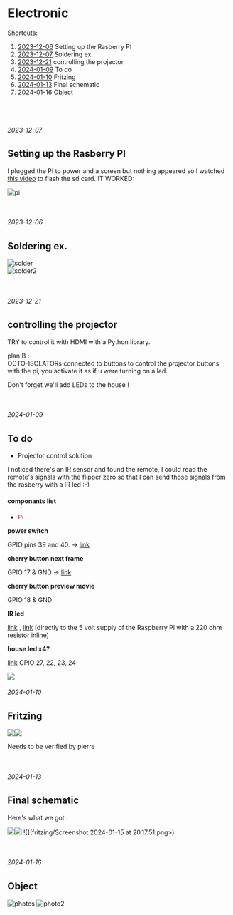 # Electronic

Shortcuts:

1. [2023-12-06](#2023-12-06) Setting up the Rasberry PI
2. [2023-12-07](#2023-12-07) Soldering ex.
3. [2023-12-21](#2023-12-21) controlling the projector
4. [2024-01-09](#2024-01-09) To do
5. [2024-01-10](#2024-01-10) Fritzing
6. [2024-01-13](#2024-01-13) Final schematic
7. [2024-01-16](#2024-01-16) Object

<br/><br/>

###### 2023-12-07

## Setting up the Rasberry PI

I plugged the PI to power and a screen but nothing appeared so I watched [this video](https://www.youtube.com/watch?v=2RHuDKq7ONQ) to flash the sd card. IT WORKED:

![pi](photos/IMG_1219.JPG)


<br/>


###### 2023-12-06

## Soldering ex.

![solder](photos/IMG_1321.JPG)  
![solder2](photos/IMG_1323.JPG)


<br/>


###### 2023-12-21

## controlling the projector

TRY to control it with HDMI with a Python library.

plan B :  
OCTO-ISOLATORs connected to buttons to control the projector buttons with the pi, you activate it as if u were turning on a led.

Don't forget we'll add LEDs to the house !




<br/>


###### 2024-01-09

## To do



- Projector control solution

I noticed there's an IR sensor and found the remote, I could read the remote's signals with the flipper zero so that I can send those signals from the rasberry with a IR led :-)



#### componants list



- <b><span style="color:rgba(244,63,94,1)">Pi</span></b>

**power switch**

GPIO pins 39 and 40. -> [link](https://www.makeuseof.com/tag/add-power-button-raspberry-pi/#:~:text=Mount%2520a%2520Raspberry%2520Pi%2520Off%2520Switch%2520on%2520the%2520GPIO&text=If%2520you%2520can't%2520get,GPIO%2520pins%252039%2520and%252040.)



**cherry button next frame**

GPIO 17 & GND -> [link](http://razzpisampler.oreilly.com/ch07.html)



**cherry button preview movie**

GPIO 18 & GND



**IR led**

[link](https://projects.raspberrypi.org/en/projects/infrared-bird-box/5) , [link](https://asimuzzaman.com/posts/send-infrared-ir-remote-signal-with-python) (directly to the 5 volt supply of the Raspberry Pi with a 220 ohm resistor inline)



**house led x4?**

[link](https://www.maskaravivek.com/post/controlling-multiple-leds-using-raspberry-pis-gpio-ports/) GPIO 27, 22, 23, 24

![](photos/GPIO-Pinout-Diagram-2.png)



###### 2024-01-10

## Fritzing

![](fritzing/breadboard.png)![](fritzing/schematic.png)

Needs to be verified by pierre


<br>


###### 2024-01-13

## Final schematic

Here's what we got :

![](photos/final2.png)![](photos/final1.png)
![](fritzing/Screenshot 2024-01-15 at 20.17.51.png>)


<br>


###### 2024-01-16

## Object

![photos](photos/img_1551.jpg)
![photo2](photos/img_1548.jpg)